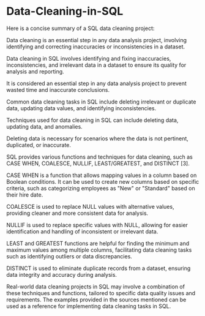 # Data-Cleaning-in-SQL

Here is a concise summary of a SQL data cleaning project:

Data cleaning is an essential step in any data analysis project, involving identifying and correcting inaccuracies or inconsistencies in a dataset.

Data cleaning in SQL involves identifying and fixing inaccuracies, inconsistencies, and irrelevant data in a dataset to ensure its quality for analysis and reporting.

It is considered an essential step in any data analysis project to prevent wasted time and inaccurate conclusions.

Common data cleaning tasks in SQL include deleting irrelevant or duplicate data, updating data values, and identifying inconsistencies.

Techniques used for data cleaning in SQL can include deleting data, updating data, and anomalies.

Deleting data is necessary for scenarios where the data is not pertinent, duplicated, or inaccurate.

SQL provides various functions and techniques for data cleaning, such as CASE WHEN, COALESCE, NULLIF, LEAST/GREATEST, and DISTINCT [3].

CASE WHEN is a function that allows mapping values in a column based on Boolean conditions. It can be used to create new columns based on specific criteria, such as categorizing employees as "New" or "Standard" based on their hire date.

COALESCE is used to replace NULL values with alternative values, providing cleaner and more consistent data for analysis.

NULLIF is used to replace specific values with NULL, allowing for easier identification and handling of inconsistent or irrelevant data.

LEAST and GREATEST functions are helpful for finding the minimum and maximum values among multiple columns, facilitating data cleaning tasks such as identifying outliers or data discrepancies.

DISTINCT is used to eliminate duplicate records from a dataset, ensuring data integrity and accuracy during analysis.

Real-world data cleaning projects in SQL may involve a combination of these techniques and functions, tailored to specific data quality issues and requirements. The examples provided in the sources mentioned can be used as a reference for implementing data cleaning tasks in SQL.












